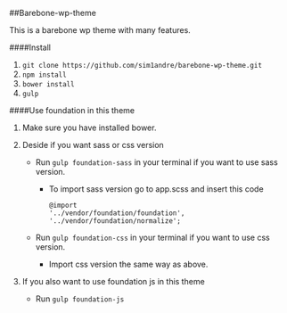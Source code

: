##Barebone-wp-theme

This is a barebone wp theme with many features.


####Install
1. `git clone https://github.com/sim1andre/barebone-wp-theme.git`
2. `npm install`
3. `bower install`
4. `gulp`

####Use foundation in this theme
1. Make sure you have installed bower.
2. Deside if you want sass or css version
    * Run `gulp foundation-sass` in your terminal if you want to use sass version.
        * To import sass version go to app.scss and insert this code

          ```
          @import
          '../vendor/foundation/foundation',
          '../vendor/foundation/normalize';
          ```

    * Run `gulp foundation-css` in your terminal if you want to use css version.
       * Import css version the same way as above.

4. If you also want to use foundation js in this theme
    * Run `gulp foundation-js`
